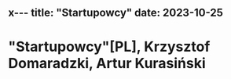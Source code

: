x---
title: "Startupowcy"
date: 2023-10-25
---
# "Startupowcy"[PL], Krzysztof Domaradzki, Artur Kurasiński
